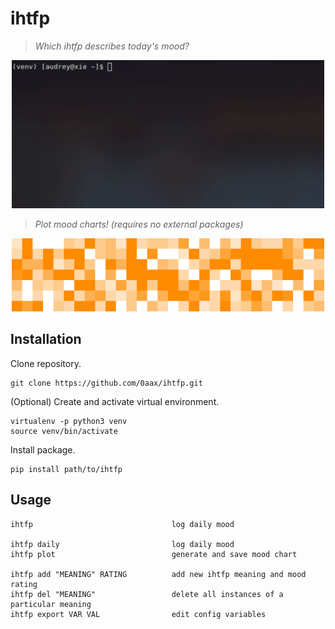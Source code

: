 # ihtfp
> *Which ihtfp describes today's mood?*

<p align='center'>
<img src="example/example-term.gif" width="500">
</p>

> *Plot mood charts! (requires no external packages)*

<p align='center'>
<img src="example/example_mood_plot.png" width="500">
</p>

## Installation
Clone repository.
```
git clone https://github.com/0aax/ihtfp.git
```
(Optional) Create and activate virtual environment.
```
virtualenv -p python3 venv
source venv/bin/activate
```
Install package.
```
pip install path/to/ihtfp
```
## Usage
```
ihtfp                               log daily mood

ihtfp daily                         log daily mood
ihtfp plot                          generate and save mood chart

ihtfp add "MEANING" RATING          add new ihtfp meaning and mood rating
ihtfp del "MEANING"                 delete all instances of a particular meaning
ihtfp export VAR VAL                edit config variables
```
